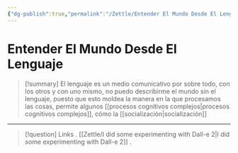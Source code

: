 ```yaml
---
{"dg-publish":true,"permalink":"/Zettle/Entender El Mundo Desde El Lenguaje/","title":"ver el mundo desde el lenguaje","tags":["Idea",""],"created":"2023-08-31T17:53:11.760-05:00","updated":"2023-09-08T20:08:02.028-05:00"}
---
```



# Entender El Mundo Desde El Lenguaje

> [!summary] 
> El lenguaje es un medio comunicativo por sobre todo, con los otros y con uno mismo, no puedo describirme el mundo sin el lenguaje, puesto que esto moldea la manera en la que procesamos las cosas, permite algunos [[procesos cognitivos complejos\|procesos cognitivos complejos]], cómo la [[socialización\|socialización]]

- - - 
> [!question] Links
> . [[Zettle/I did some experimenting with Dall-e 2\|I did some experimenting with Dall-e 2]]
> .
